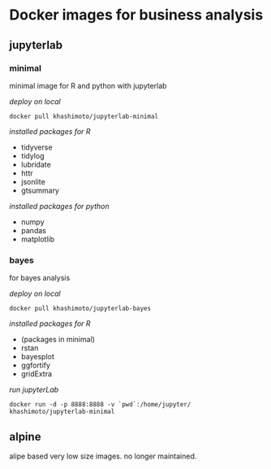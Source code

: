 # Docker images for business analysis

## jupyterlab

### minimal

minimal image for R and python with jupyterlab

*deploy on local*

```
docker pull khashimoto/jupyterlab-minimal
```

*installed packages for R*

- tidyverse
- tidylog
- lubridate
- httr
- jsonlite
- gtsummary

*installed packages for python*

- numpy
- pandas
- matplotlib

### bayes

for bayes analysis

*deploy on local*

```
docker pull khashimoto/jupyterlab-bayes
```

*installed packages for R*

- (packages in minimal)
- rstan
- bayesplot
- ggfortify
- gridExtra

*run jupyterLab*
```
docker run -d -p 8888:8888 -v `pwd`:/home/jupyter/ khashimoto/jupyterlab-minimal
```

## alpine

alipe based very low size images. no longer maintained.
